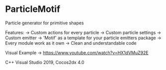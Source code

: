 # ParticleMotif
Particle generator for primitive shapes

Features:
-> Custom actions for every particle
-> Custom particle settings
-> Custom emitter
-> 'Motif' as a template for your particle emitters package
-> Every module work as it own
-> Clean and understandable code


Visual Example -> https://www.youtube.com/watch?v=HX1dVMuZ92E


C++ Visual Studio 2019, Cocos2dx 4.0
